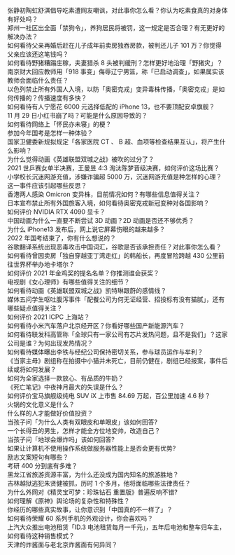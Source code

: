 张静初陶虹舒淇倡导吃素遭网友嘲讽，对此事你怎么看？你认为吃素食真的对身体有好处吗？  
郑州一社区出全面「禁狗令」，养狗居民将被罚，这一规定是否合理？有无更好的解决办法？  
如何看待父亲再婚后赶在儿子成年前卖房独吞房款，被判还儿子 101 万？你觉得父亲应该还这笔钱吗？  
如何看待野猪糟蹋庄稼，夫妻猎杀 8 头被判缓刑？怎样更好地治理「野猪灾」？  
南京财大回应教师用「918 事变」侮辱辽宁男篮，称「已启动调查」，如果属实该教师会面临什么责任？  
以色列禁止所有外国人入境，以防「奥密克戎」变异毒株传播，「奥密克戎」是如何传播的？传播速度有多快？  
如何看待有人宁愿花 6000 元选择低配的 iPhone 13，也不要顶配安卓旗舰？  
11 月 29 日小红书崩了吗？可能是什么原因导致的？  
如何看待网络上「怀民亦未寝」的梗？  
参加今年国考是怎样一种体验？  
国家卫健委新规拟规定「各家医院 CT 、 B 超、血项等检查结果互认」，将产生什么影响？  
为什么觉得动画《英雄联盟双城之战》被吹的过分了？  
2021 世乒赛女单半决赛，王曼昱 4:3 淘汰陈梦晋级决赛，如何评价这场比赛？  
小学校长沉迷网游充值，涉嫌诈骗超 5000 万，沉迷网游充值是种怎样的心理？这一事件应该引起哪些反思？  
香港两人感染 Omicron 变异株，目前情况如何？有哪些信息值得关注？  
日本宣布禁止所有外国旅客入境，如何看待奥密克戎新冠变种对各国影响？  
如何评价 NVIDIA RTX 4090 显卡？  
中国动画为什么一直要不断尝试 3D 动画？2D 动画是否还不够优秀？  
为什么 iPhone13 发布后，网上说它屏幕伤眼的越来越多？  
2022 年国考结束了，你有什么想说的？  
谷歌翻译系统出现恶毒攻击中国词汇，谷歌是否该承担责任？对此事你怎么看？  
如何看待曾因卖房「独自穿越亚丁湾走红」的韩船长，再度冒险跨越 430 公里前往世界杯举办地卡塔尔？  
如何评价 2021 年金鸡奖的提名名单？你推测谁会获奖？  
电视剧《女心理师》有哪些值得关注的细节？  
如何看待动画《英雄联盟双城之战》凯特琳跟蔚的感情线？  
媒体五问学生呕吐腹泻事件「配餐公司为何无证经营、招投标有没有猫腻」，还有哪些疑点值得关注？  
如何评价 2021 ICPC 上海站？  
如何看待小米汽车落户北京经开区？你看好哪些国产新能源汽车？  
如何看待联发科高管称「全球只有一家公司有芯片发热问题，且不是我们」？这家公司是谁？为何出现发热情况？  
如何看待媒体曝出李铁与经纪公司保持密切关系，参与球员运作与牟利？  
《当家主母》剧组称在拍摄中小猫并未死亡，目前仍健在，剧组已经报案，事件后续或将如何发展？  
如何为全家选择一款放心、有品质的牛奶？  
《死亡笔记》中夜神月最大的失误是什么？  
如何评价宝马旗舰级纯电 SUV iX 上市售 84.69 万起，百公里加速 4.6 秒？  
火锅的文化意义是什么？  
什么样的人才能做好价值投资？  
当孩子问「为什么人类有双眼皮和单眼皮」该如何回答?  
一个长得丑的男生，怎样才能全方位地变帅，改造自己？  
当孩子问「地球会爆炸吗」该如何回答?  
如果让计算机不使用操作系统做服务器性能上是否会更有优势?  
励志文案短句有哪些？  
考研 400 分到底有多难？  
黑龙江省旅游资源丰富，为什么还没成为国内知名的旅游胜地？  
吉林越狱逃犯朱贤健被抓，历时 1 个多月，他将面临哪些法律责任？  
为什么外网对《精灵宝可梦：珍珠钻石 重置版》普遍反响不错?  
如何理解《原神》舆论场的复杂性和特殊性？  
你经历的哪些真实故事，让你意识到「中国真的不一样了」？  
如何看待荣耀 60 系列手机的外观设计，你会喜欢吗？  
上汽大众推出电池租赁「ID.3 电池租赁每月一千元」，五年后电池和整车归车主，如何看待这种销售模式？  
天津的炸酱面与老北京炸酱面有何异同？  
